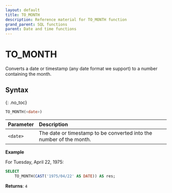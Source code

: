 ```yaml
---
layout: default
title: TO_MONTH
description: Reference material for TO_MONTH function
grand_parent: SQL functions
parent: Date and time functions
---
```


# TO\_MONTH

Converts a date or timestamp (any date format we support) to a number containing the month.

## Syntax
{: .no_toc}

```sql
TO_MONTH(<date>)
```

| Parameter | Description                                                         |
| :--------- | :------------------------------------------------------------------- |
| `<date>`  | The date or timestamp to be converted into the number of the month. |

**Example**

For Tuesday, April 22, 1975:

```sql
SELECT
	TO_MONTH(CAST('1975/04/22' AS DATE)) AS res;
```

**Returns**: `4`
